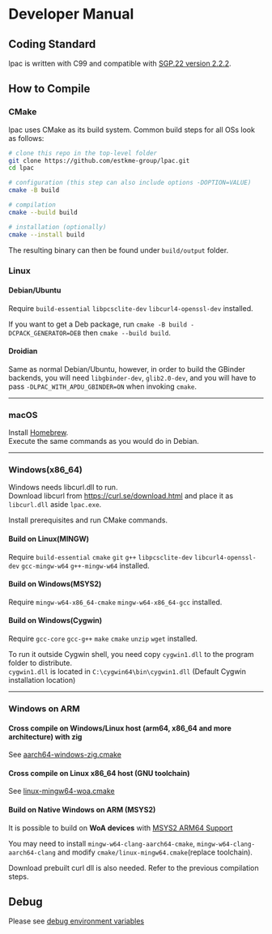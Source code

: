 # Developer Manual

## Coding Standard

lpac is written with C99 and compatible with [SGP.22 version 2.2.2](https://www.gsma.com/solutions-and-impact/technologies/esim/wp-content/uploads/2020/06/SGP.22-v2.2.2.pdf).

## How to Compile

### CMake

lpac uses CMake as its build system. Common build steps for all OSs look as follows:

``` bash
# clone this repo in the top-level folder
git clone https://github.com/estkme-group/lpac.git
cd lpac

# configuration (this step can also include options -DOPTION=VALUE)
cmake -B build

# compilation
cmake --build build

# installation (optionally)
cmake --install build
```

The resulting binary can then be found under `build/output` folder.

### Linux

#### Debian/Ubuntu

Require `build-essential` `libpcsclite-dev` `libcurl4-openssl-dev` installed.

If you want to get a Deb package, run `cmake -B build -DCPACK_GENERATOR=DEB` then `cmake --build build`.

#### Droidian

Same as normal Debian/Ubuntu, however, in order to build the GBinder backends, you will need `libgbinder-dev`, `glib2.0-dev`, and you will have to pass `-DLPAC_WITH_APDU_GBINDER=ON` when invoking `cmake`.

---

### macOS

Install [Homebrew](https://brew.sh/).  
Execute the same commands as you would do in Debian.  

---

### Windows(x86_64)

Windows needs libcurl.dll to run.  
Download libcurl from <https://curl.se/download.html> and place it as `libcurl.dll` aside `lpac.exe`.  

Install prerequisites and run CMake commands.  

#### Build on Linux(MINGW)

Require `build-essential` `cmake` `git` `g++` `libpcsclite-dev` `libcurl4-openssl-dev` `gcc-mingw-w64` `g++-mingw-w64` installed.  

#### Build on Windows(MSYS2)

Require `mingw-w64-x86_64-cmake` `mingw-w64-x86_64-gcc` installed.  

#### Build on Windows(Cygwin)

Require `gcc-core` `gcc-g++` `make` `cmake` `unzip` `wget` installed.  

To run it outside Cygwin shell, you need copy `cygwin1.dll` to the program folder to distribute.  
`cygwin1.dll` is located in `C:\cygwin64\bin\cygwin1.dll` (Default Cygwin installation location)

---

### Windows on ARM

#### Cross compile on Windows/Linux host (arm64, x86_64 and more architecture) with zig

See [aarch64-windows-zig.cmake](../cmake/aarch64-windows-zig.cmake)

#### Cross compile on Linux x86_64 host (GNU toolchain)

See [linux-mingw64-woa.cmake](../cmake/linux-mingw64-woa.cmake)

#### Build on Native Windows on ARM (MSYS2)

It is possible to build on **WoA devices** with [MSYS2 ARM64 Support](https://www.msys2.org/wiki/arm64/)

You may need to install `mingw-w64-clang-aarch64-cmake`, `mingw-w64-clang-aarch64-clang` and modify `cmake/linux-mingw64.cmake`(replace toolchain).

Download prebuilt curl dll is also needed. Refer to the previous compilation steps.

## Debug

Please see [debug environment variables](ENVVARS.md)
